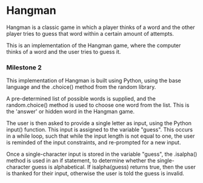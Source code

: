 # Hangman

Hangman is a classic game in which a player thinks of a word and the other player tries to guess that word within a certain amount of attempts.

This is an implementation of the Hangman game, where the computer thinks of a word and the user tries to guess it.

### Milestone 2

This implementation of Hangman is built using Python, using the base language and the .choice() method from the random library.

A pre-determined list of possible words is supplied, and the random.choice() method is used to choose one word from the list. This is the 'answer' or hidden word in the Hangman game.

The user is then asked to provide a single letter as input, using the Python input() function. This input is assigned to the variable "guess". This occurs in a while loop, such that while the input length is not equal to one, the user is reminded of the input constraints, and re-prompted for a new input.

Once a single-character input is stored in the variable "guess", the .isalpha() method is used in an if statement, to determine whether the single-character guess is alphabetical. If isalpha(guess) returns true, then the user is thanked for their input, otherwise the user is told the guess is invalid.
